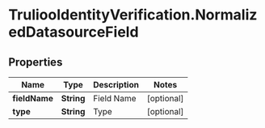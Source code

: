 # TruliooIdentityVerification.NormalizedDatasourceField

## Properties

Name | Type | Description | Notes
------------ | ------------- | ------------- | -------------
**fieldName** | **String** | Field Name | [optional] 
**type** | **String** | Type | [optional] 


